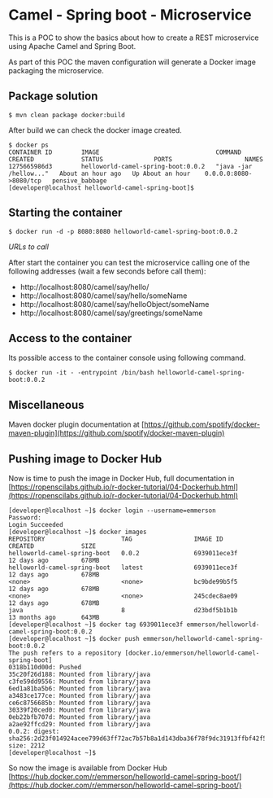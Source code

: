 Camel - Spring boot - Microservice
===
This is a POC to show the basics about how to create a REST microservice using Apache Camel and Spring Boot.

As part of this POC the maven configuration will generate a Docker image packaging the microservice.

Package solution
---
```
$ mvn clean package docker:build
```

After build we can check the docker image created.

```
$ docker ps
CONTAINER ID        IMAGE                                COMMAND                  CREATED             STATUS              PORTS                    NAMES
1275665986d3        helloworld-camel-spring-boot:0.0.2   "java -jar /hellow..."   About an hour ago   Up About an hour    0.0.0.0:8080->8080/tcp   pensive_babbage
[developer@localhost helloworld-camel-spring-boot]$ 
```


Starting the container
---
```
$ docker run -d -p 8080:8080 helloworld-camel-spring-boot:0.0.2 
```

*URLs to call*

After start the container you can test the microservice calling one of the following addresses (wait a few seconds before call them):
* http://localhost:8080/camel/say/hello/
* http://localhost:8080/camel/say/hello/someName
* http://localhost:8080/camel/say/helloObject/someName
* http://localhost:8080/camel/say/greetings/someName

Access to the container
---
Its possible access to the container console using following command.

```
$ docker run -it - -entrypoint /bin/bash helloworld-camel-spring-boot:0.0.2
```


Miscellaneous
---
Maven docker plugin documentation at [https://github.com/spotify/docker-maven-plugin](https://github.com/spotify/docker-maven-plugin)


Pushing image to Docker Hub
---
Now is time to push the image in Docker Hub, full documentation in [https://ropenscilabs.github.io/r-docker-tutorial/04-Dockerhub.html](https://ropenscilabs.github.io/r-docker-tutorial/04-Dockerhub.html)

```
[developer@localhost ~]$ docker login --username=emmerson 
Password: 
Login Succeeded
[developer@localhost ~]$ docker images
REPOSITORY                     TAG                 IMAGE ID            CREATED             SIZE
helloworld-camel-spring-boot   0.0.2               6939011ece3f        12 days ago         678MB
helloworld-camel-spring-boot   latest              6939011ece3f        12 days ago         678MB
<none>                         <none>              bc9bde99b5f5        12 days ago         678MB
<none>                         <none>              245cdec8ae09        12 days ago         678MB
java                           8                   d23bdf5b1b1b        13 months ago       643MB
[developer@localhost ~]$ docker tag 6939011ece3f emmerson/helloworld-camel-spring-boot:0.0.2
[developer@localhost ~]$ docker push emmerson/helloworld-camel-spring-boot:0.0.2
The push refers to a repository [docker.io/emmerson/helloworld-camel-spring-boot]
0318b110d00d: Pushed 
35c20f26d188: Mounted from library/java 
c3fe59dd9556: Mounted from library/java 
6ed1a81ba5b6: Mounted from library/java 
a3483ce177ce: Mounted from library/java 
ce6c8756685b: Mounted from library/java 
30339f20ced0: Mounted from library/java 
0eb22bfb707d: Mounted from library/java 
a2ae92ffcd29: Mounted from library/java 
0.0.2: digest: sha256:2d23f014924acee799d63ff72ac7b57b8a1d143dba36f78f9dc31913ffbf42f5 size: 2212
[developer@localhost ~]$ 

```

So now the image is available from Docker Hub [https://hub.docker.com/r/emmerson/helloworld-camel-spring-boot/](https://hub.docker.com/r/emmerson/helloworld-camel-spring-boot/)
